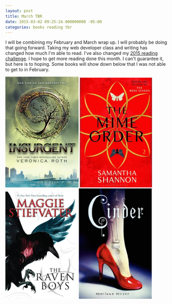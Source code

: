 ```yaml
---
layout: post
title: March TBR
date: 2015-03-02 09:25:24.000000000 -05:00
categories: books reading tbr
---
```

<p>I will be combining my February and March wrap up. I will probably be doing that going forward. Taking my web developer class and writing has changed how much I'm able to read. I've also changed my <a title="2015 Reading Challenge" href="http://cherielampley.com/blog/2015-reading-challenge/">2015 reading challenge</a>. I hope to get more reading done this month. I can't guarantee it, but here is to hoping. Some books will show down below that I was not able to get to in February.</p>
<p><img class="alignnone" src="assets/11735983.jpg" alt="" width="228" height="345" /> <img class="alignnone" src="assets/17901125.jpg" alt="" width="225" height="342" /><img class="alignnone" src="assets/17675462.jpg" alt="" width="221" height="334" />  <img class="alignnone" src="assets/11235712.jpg" alt="" width="227" height="344" /></p>
